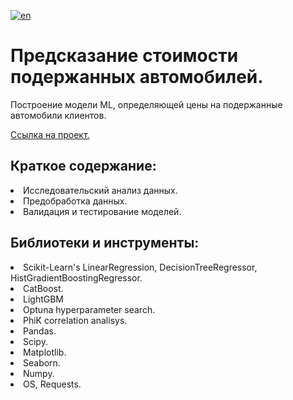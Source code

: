 [![en](https://img.shields.io/badge/lang-en-red.svg)](README.en.md)

# Предсказание стоимости подержанных автомобилей. 
Построение модели ML, определяющей цены на подержанные автомобили клиентов.<br>

[Ссылка на проект.](https://github.com/mrBrain101/Yandex_Practicum_projects/blob/e861e7db0f28cdeb0dfb70aedfc31536b343f3e2/ML_Car_Price_Prediction/Ya_Practicum_ML_Car_Price__CatBoost_Optuna_distr_RUS.ipynb)

## Краткое содержание:
<li>Исследовательский анализ данных. 
<li>Предобработка данных. 
<li>Валидация и тестирование моделей.
  
## Библиотеки и инструменты:
<li>Scikit-Learn's LinearRegression, DecisionTreeRegressor, HistGradientBoostingRegressor. 
<li>CatBoost.
<li>LightGBM
<li>Optuna hyperparameter search. 
<li>PhiK correlation analisys. 
<li>Pandas. 
<li>Scipy. 
<li>Matplotlib. 
<li>Seaborn. 
<li>Numpy. 
<li>OS, Requests.
